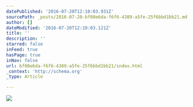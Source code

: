 ```yaml
---
datePublished: '2016-07-20T12:10:03.931Z'
sourcePath: _posts/2016-07-20-bf00e6da-f6f6-4389-a5fe-25f6bbd1bb21.md
author: []
dateModified: '2016-07-20T12:10:03.121Z'
title: ''
description: ''
starred: false
inFeed: true
hasPage: true
inNav: false
url: bf00e6da-f6f6-4389-a5fe-25f6bbd1bb21/index.html
_context: 'http://schema.org'
_type: Article

---
```

![](https://imgflo.herokuapp.com/graph/vahj1ThiexotieMo/2b064cdf20ba39f19dba90fe5778fdad/croprotate.jpg?cropheight=6000&cropwidth=4001&degrees=0&input=https%3A%2F%2Fthe-grid-user-content.s3-us-west-2.amazonaws.com%2F8bcdd446-3692-4054-880c-8075ba944a4d.jpg&x=0&y=0)